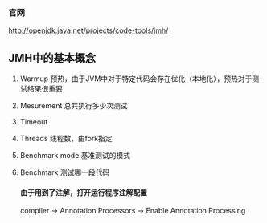 

### 官网

<http://openjdk.java.net/projects/code-tools/jmh/>

## JMH中的基本概念

1. Warmup 预热，由于JVM中对于特定代码会存在优化（本地化），预热对于测试结果很重要

2. Mesurement 总共执行多少次测试

3. Timeout

4. Threads 线程数，由fork指定

5. Benchmark mode 基准测试的模式

6. Benchmark 测试哪一段代码



   #### 由于用到了注解，打开运行程序注解配置

   compiler -> Annotation Processors -> Enable Annotation Processing
